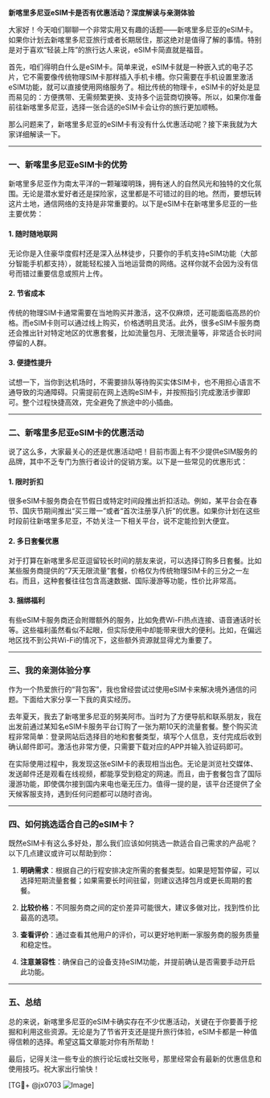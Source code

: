 **新喀里多尼亚eSIM卡是否有优惠活动？深度解读与亲测体验**

大家好！今天咱们聊聊一个非常实用又有趣的话题——新喀里多尼亚的eSIM卡。如果你计划去新喀里多尼亚旅行或者长期居住，那这绝对是值得了解的事情。特别是对于喜欢“轻装上阵”的旅行达人来说，eSIM卡简直就是福音。

首先，咱们得明白什么是eSIM卡。简单来说，eSIM卡就是一种嵌入式的电子芯片，它不需要像传统物理SIM卡那样插入手机卡槽。你只需要在手机设置里激活eSIM功能，就可以直接使用网络服务了。相比传统的物理卡，eSIM卡的好处是显而易见的：方便携带、无需频繁更换、支持多个运营商切换等。所以，如果你准备前往新喀里多尼亚，选择一张合适的eSIM卡会让你的旅行更加顺畅。

那么问题来了，新喀里多尼亚的eSIM卡有没有什么优惠活动呢？接下来我就为大家详细解读一下。

---

### 一、新喀里多尼亚eSIM卡的优势

新喀里多尼亚作为南太平洋的一颗璀璨明珠，拥有迷人的自然风光和独特的文化氛围。无论是潜水爱好者还是探险家，这里都是不可错过的目的地。然而，要想玩转这片土地，通信网络的支持是非常重要的。以下是eSIM卡在新喀里多尼亚的一些主要优势：

#### 1. **随时随地联网**
无论你是入住豪华度假村还是深入丛林徒步，只要你的手机支持eSIM功能（大部分智能手机都支持），就能轻松接入当地运营商的网络。这样你就不会因为没有信号而错过重要信息或照片上传。

#### 2. **节省成本**
传统的物理SIM卡通常需要在当地购买并激活，这不仅麻烦，还可能面临高昂的价格。而eSIM卡则可以通过线上购买，价格透明且灵活。此外，很多eSIM卡服务商还会推出针对特定地区的优惠套餐，比如流量包月、无限流量等，非常适合长时间停留的人群。

#### 3. **便捷性提升**
试想一下，当你到达机场时，不需要排队等待购买实体SIM卡，也不用担心语言不通导致的沟通障碍。只需提前在网上选购eSIM卡，并按照指引完成激活步骤即可。整个过程快捷高效，完全避免了旅途中的小插曲。

---

### 二、新喀里多尼亚eSIM卡的优惠活动

说了这么多，大家最关心的还是优惠活动吧！目前市面上有不少提供eSIM服务的品牌，其中不乏专门为旅行者设计的促销方案。以下是一些常见的优惠形式：

#### 1. **限时折扣**
很多eSIM卡服务商会在节假日或特定时间段推出折扣活动。例如，某平台会在春节、国庆节期间推出“买三赠一”或者“首次注册享八折”的优惠。如果你计划在这些时段前往新喀里多尼亚，不妨关注一下相关平台，说不定能捡到大便宜。

#### 2. **多日套餐优惠**
对于打算在新喀里多尼亚逗留较长时间的朋友来说，可以选择订购多日套餐。比如某些服务商提供的“7天无限流量”套餐，价格仅为传统物理SIM卡的三分之一左右。而且，这种套餐往往包含高速数据、国际漫游等功能，性价比非常高。

#### 3. **捆绑福利**
有些eSIM卡服务商还会附赠额外的服务，比如免费Wi-Fi热点连接、语音通话时长等。这些福利虽然看似不起眼，但实际使用中却能带来很大的便利。比如，在偏远地区找不到公共Wi-Fi的情况下，这些额外资源就显得尤为重要了。

---

### 三、我的亲测体验分享

作为一个热爱旅行的“背包客”，我也曾经尝试过使用eSIM卡来解决境外通信的问题。下面给大家分享一下我的真实经历。

去年夏天，我去了新喀里多尼亚的努美阿市。当时为了方便导航和联系朋友，我在出发前通过某知名eSIM卡服务平台订购了一张为期10天的流量套餐。整个购买流程非常简单：登录网站后选择目的地和套餐类型，填写个人信息，支付完成后收到确认邮件即可。激活也非常方便，只需要下载对应的APP并输入验证码即可。

在实际使用过程中，我发现这张eSIM卡的表现相当出色。无论是浏览社交媒体、发送邮件还是观看在线视频，都能享受到稳定的网速。而且，由于套餐包含了国际漫游功能，即使偶尔接到国内来电也毫无压力。值得一提的是，该平台还提供了全天候客服支持，遇到任何问题都可以随时咨询。

---

### 四、如何挑选适合自己的eSIM卡？

既然eSIM卡有这么多好处，那么我们应该如何挑选一款适合自己需求的产品呢？以下几点建议或许可以帮助到你：

1. **明确需求**：根据自己的行程安排决定所需的套餐类型。如果是短暂停留，可以选择短期流量套餐；如果需要长时间驻留，则建议选择包月或更长周期的套餐。
   
2. **比较价格**：不同服务商之间的定价差异可能很大，建议多做对比，找到性价比最高的选项。

3. **查看评价**：通过查看其他用户的评价，可以更好地判断一家服务商的服务质量和稳定性。

4. **注意兼容性**：确保自己的设备支持eSIM功能，并提前确认是否需要手动开启此功能。

---

### 五、总结

总的来说，新喀里多尼亚的eSIM卡确实存在不少优惠活动，关键在于你要善于挖掘和利用这些资源。无论是为了节省开支还是提升旅行体验，eSIM卡都是一种值得信赖的选择。希望这篇文章能对你有所帮助！

最后，记得关注一些专业的旅行论坛或社交账号，那里经常会有最新的优惠信息和使用技巧。祝大家出行愉快！

[TG💪+ @jx0703 ![Image](https://github.com/user-attachments/assets/dbca1d08-cadb-493c-b0ec-ad6f7a83f270)]